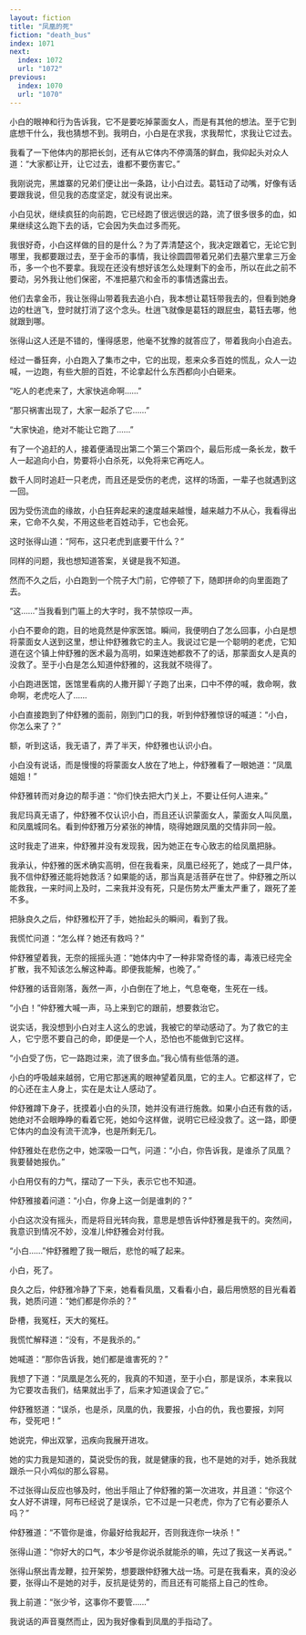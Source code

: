 ```yaml
---
layout: fiction
title: "凤凰的死"
fiction: "death_bus"
index: 1071
next:
  index: 1072
  url: "1072"
previous:
  index: 1070
  url: "1070"
---
```

小白的眼神和行为告诉我，它不是要吃掉蒙面女人，而是有其他的想法。至于它到底想干什么，我也猜想不到。我明白，小白是在求我，求我帮忙，求我让它过去。

我看了一下他体内的那把长剑，还有从它体内不停滴落的鲜血，我仰起头对众人道：“大家都让开，让它过去，谁都不要伤害它。”

我刚说完，黑雄寨的兄弟们便让出一条路，让小白过去。葛钰动了动嘴，好像有话要跟我说，但见我的态度坚定，就没有说出来。

小白见状，继续疯狂的向前跑，它已经跑了很远很远的路，流了很多很多的血，如果继续这么跑下去的话，它会因为失血过多而死。

我很好奇，小白这样做的目的是什么？为了弄清楚这个，我决定跟着它，无论它到哪里，我都要跟过去，至于金币的事情，我让徐圆圆带着兄弟们去墓穴里拿三万金币，多一个也不要拿。我现在还没有想好该怎么处理剩下的金币，所以在此之前不要动，另外我让他们保密，不准把墓穴和金币的事情透露出去。

他们去拿金币，我让张得山带着我去追小白，我本想让葛钰带我去的，但看到她身边的杜逍飞，登时就打消了这个念头。杜逍飞就像是葛钰的跟屁虫，葛钰去哪，他就跟到哪。

张得山这人还是不错的，懂得感恩，他毫不犹豫的就答应了，带着我向小白追去。

经过一番狂奔，小白跑入了集市之中，它的出现，惹来众多百姓的慌乱，众人一边喊，一边跑，有些大胆的百姓，不论拿起什么东西都向小白砸来。

“吃人的老虎来了，大家快逃命啊……”

“那只祸害出现了，大家一起杀了它……”

“大家快追，绝对不能让它跑了……”

有了一个追赶的人，接着便涌现出第二个第三个第四个，最后形成一条长龙，数千人一起追向小白，势要将小白杀死，以免将来它再吃人。

数千人同时追赶一只老虎，而且还是受伤的老虎，这样的场面，一辈子也就遇到这一回。

因为受伤流血的缘故，小白狂奔起来的速度越来越慢，越来越力不从心，我看得出来，它命不久矣，不用这些老百姓动手，它也会死。

这时张得山道：“阿布，这只老虎到底要干什么？”

同样的问题，我也想知道答案，关键是我不知道。

然而不久之后，小白跑到一个院子大门前，它停顿了下，随即拼命的向里面跑了去。

“这……”当我看到门匾上的大字时，我不禁惊叹一声。

小白不要命的跑，目的地竟然是仲家医馆。瞬间，我便明白了怎么回事，小白是想将蒙面女人送到这里，想让仲舒雅救它的主人。我说过它是一个聪明的老虎，它知道在这个镇上仲舒雅的医术最为高明，如果连她都救不了的话，那蒙面女人是真的没救了。至于小白是怎么知道仲舒雅的，这我就不晓得了。

小白跑进医馆，医馆里看病的人撒开脚丫子跑了出来，口中不停的喊，救命啊，救命啊，老虎吃人了……

小白直接跑到了仲舒雅的面前，刚到门口的我，听到仲舒雅惊讶的喊道：“小白，你怎么来了？”

额，听到这话，我无语了，弄了半天，仲舒雅也认识小白。

小白没有说话，而是慢慢的将蒙面女人放在了地上，仲舒雅看了一眼她道：“凤凰姐姐！”

仲舒雅转而对身边的帮手道：“你们快去把大门关上，不要让任何人进来。”

我尼玛真无语了，仲舒雅不仅认识小白，而且还认识蒙面女人，蒙面女人叫凤凰，和凤凰城同名。看到仲舒雅万分紧张的神情，晓得她跟凤凰的交情非同一般。

这时我走了进来，仲舒雅并没有发现我，因为她正在专心致志的给凤凰把脉。

我承认，仲舒雅的医术确实高明，但在我看来，凤凰已经死了，她成了一具尸体，我不信仲舒雅还能将她救活？如果能的话，那当真是活菩萨在世了。仲舒雅之所以能救我，一来时间上及时，二来我并没有死，只是伤势太严重太严重了，跟死了差不多。

把脉良久之后，仲舒雅松开了手，她抬起头的瞬间，看到了我。

我慌忙问道：“怎么样？她还有救吗？”

仲舒雅望着我，无奈的摇摇头道：“她体内中了一种非常奇怪的毒，毒液已经完全扩散，我不知该怎么解这种毒。即便我能解，也晚了。”

仲舒雅的话音刚落，轰然一声，小白倒在了地上，气息奄奄，生死在一线。

“小白！”仲舒雅大喊一声，马上来到它的跟前，想要救治它。

说实话，我没想到小白对主人这么的忠诚，我被它的举动感动了。为了救它的主人，它宁愿不要自己的命，即便是一个人，恐怕也不能做到它这样。

“小白受了伤，它一路跑过来，流了很多血。”我心情有些低落的道。

小白的呼吸越来越弱，它用它那迷离的眼神望着凤凰，它的主人。它都这样了，它的心还在主人身上，实在是太让人感动了。

仲舒雅蹲下身子，抚摸着小白的头顶，她并没有进行施救。如果小白还有救的话，她绝对不会眼睁睁的看着它死，她如今这样做，说明它已经没救了。这一路，即便它体内的血没有流干流净，也是所剩无几。

仲舒雅处在悲伤之中，她深吸一口气，问道：“小白，你告诉我，是谁杀了凤凰？我要替她报仇。”

小白用仅有的力气，摆动了一下头，表示它也不知道。

仲舒雅接着问道：“小白，你身上这一剑是谁刺的？”

小白这次没有摇头，而是将目光转向我，意思是想告诉仲舒雅是我干的。突然间，我意识到情况不妙，没准儿仲舒雅会对付我。

“小白……”仲舒雅瞪了我一眼后，悲怆的喊了起来。

小白，死了。

良久之后，仲舒雅冷静了下来，她看看凤凰，又看看小白，最后用愤怒的目光看着我，她质问道：“她们都是你杀的？”

卧槽，我冤枉，天大的冤枉。

我慌忙解释道：“没有，不是我杀的。”

她喊道：“那你告诉我，她们都是谁害死的？”

我想了下道：“凤凰是怎么死的，我真的不知道，至于小白，那是误杀，本来我以为它要攻击我们，结果就出手了，后来才知道误会了它。”

仲舒雅怒道：“误杀，也是杀，凤凰的仇，我要报，小白的仇，我也要报，刘阿布，受死吧！”

她说完，伸出双掌，迅疾向我展开进攻。

她的实力我是知道的，莫说受伤的我，就是健康的我，也不是她的对手，她杀我就跟杀一只小鸡似的那么容易。

不过张得山反应也够及时，他出手阻止了仲舒雅的第一次进攻，并且道：“你这个女人好不讲理，阿布已经说了是误杀，它不过是一只老虎，你为了它有必要杀人吗？”

仲舒雅道：“不管你是谁，你最好给我起开，否则我连你一块杀！”

张得山道：“你好大的口气，本少爷是你说杀就能杀的嘛，先过了我这一关再说。”

张得山祭出青龙鞭，拉开架势，想要跟仲舒雅大战一场。可是在我看来，真的没必要，张得山不是她的对手，反抗是徒劳的，而且还有可能搭上自己的性命。

我上前道：“张少爷，这事你不要管……”

我说话的声音戛然而止，因为我好像看到凤凰的手指动了。